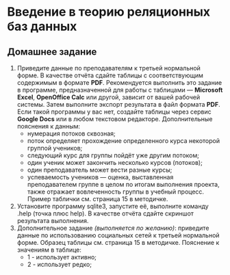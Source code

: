 # Введение в теорию реляционных баз данных

## Домашнее задание

1. Приведите данные по преподавателям к третьей нормальной форме. В качестве отчёта сдайте таблицы с соответствующим содержимым в формате **PDF**. Рекомендуется выполнить это задание в программе, предназначенной для работы с таблицами — **Microsoft Excel**, **OpenOffice Calc** или другой, зависит от вашей рабочей системы. Затем выполните экспорт результата в файл формата **PDF**. Если такой программы у вас нет, создайте таблицы через сервис **Google Docs** или в любом текстовом редакторе. Дополнительные пояснения к данным:
    - нумерация потоков сквозная;
    - поток определяет прохождение определенного курса некоторой группой учеников;
    - следующий курс для группы пойдёт уже другим потоком;
    - один ученик может закончить несколько курсов (потоков);
    - один преподаватель может вести разные курсы;
    - успеваемость учеников — оценка, выставленная преподавателем группе в целом по итогам выполнения проекта, также отражает вовлеченность группы в учебный процесс. Пример таблички см. страница 15 в методичке.
2. Установите программу sqlite3, запустите её, выполните команду .help (точка плюс help). В качестве отчёта сдайте скриншот результата выполнения.
3. Дополнительное задание *(выполняется по желанию)*: приведите данные по использованию социальных сетей к третьей нормальной форме. Образец таблицы см. страница 15 в методичке. Пояснение к значениям в таблице:
    - 1 - использует активно;
    - 2 - использует редко;
